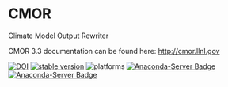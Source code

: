# CMOR
Climate Model Output Rewriter

CMOR 3.3 documentation can be found here: http://cmor.llnl.gov

[![DOI](https://zenodo.org/badge/DOI/10.5281/zenodo.1115862.svg)](https://doi.org/10.5281/zenodo.1115862)
[![stable version](https://img.shields.io/badge/stable%20version-3.3.0-brightgreen.svg)](https://github.com/PCMDI/cmor/releases/tag/cmor-3.3.0)
![platforms](https://img.shields.io/badge/platforms-linux%20|%20osx-lightgrey.svg)
[![Anaconda-Server Badge](https://anaconda.org/pcmdi/cmor/badges/installer/conda.svg)](https://conda.anaconda.org/pcmdi)
[![Anaconda-Server Badge](https://anaconda.org/pcmdi/cmor/badges/downloads.svg)](https://anaconda.org/pcmdi)
